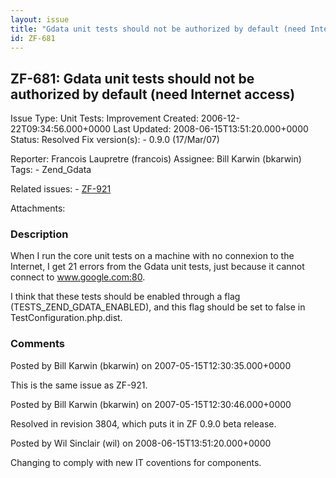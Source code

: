 ```yaml
---
layout: issue
title: "Gdata unit tests should not be authorized by default (need Internet access)"
id: ZF-681
---
```


ZF-681: Gdata unit tests should not be authorized by default (need Internet access)
-----------------------------------------------------------------------------------

 Issue Type: Unit Tests: Improvement Created: 2006-12-22T09:34:56.000+0000 Last Updated: 2008-06-15T13:51:20.000+0000 Status: Resolved Fix version(s): - 0.9.0 (17/Mar/07)
 
 Reporter:  Francois Laupretre (francois)  Assignee:  Bill Karwin (bkarwin)  Tags: - Zend\_Gdata
 
 Related issues: - [ZF-921](/issues/browse/ZF-921)
 
 Attachments: 
### Description

When I run the core unit tests on a machine with no connexion to the Internet, I get 21 errors from the Gdata unit tests, just because it cannot connect to <a>www.google.com:80</a>.

I think that these tests should be enabled through a flag (TESTS\_ZEND\_GDATA\_ENABLED), and this flag should be set to false in TestConfiguration.php.dist.

 

 

### Comments

Posted by Bill Karwin (bkarwin) on 2007-05-15T12:30:35.000+0000

This is the same issue as ZF-921.

 

 

Posted by Bill Karwin (bkarwin) on 2007-05-15T12:30:46.000+0000

Resolved in revision 3804, which puts it in ZF 0.9.0 beta release.

 

 

Posted by Wil Sinclair (wil) on 2008-06-15T13:51:20.000+0000

Changing to comply with new IT coventions for components.

 

 